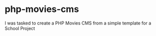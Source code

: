 # php-movies-cms
I was tasked to create a PHP Movies CMS from a simple template for a School Project
